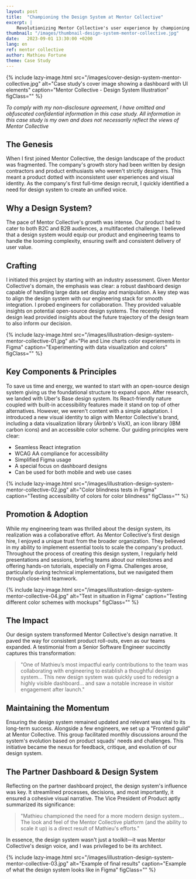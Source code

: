 ```yaml
---
layout: post
title:  "Championing the Design System at Mentor Collective"
excerpt: |
    Revolutionizing Mentor Collective's user experience by championing a cohesive design system, streamlining B2C & B2B product deliveries with visual and functional consistency.
thumbnail: "/images/thumbnail-design-system-mentor-collective.jpg"
date:   2023-09-01 13:30:00 +0200
lang: en
ref: mentor collective
author: Mathieu Fortune
theme: Case Study
---
```


{% include lazy-image.html src="/images/cover-design-system-mentor-collective.jpg" alt="Case study's cover image showing a dashboard with UI elements" caption="Mentor Collective - Design System Illustration" figClass="" %}

*To comply with my non-disclosure agreement, I have omitted and obfuscated confidential information in this case study. All information in this case study is my own and does not necessarily reflect the views of Mentor Collective*

## The Genesis

When I first joined Mentor Collective, the design landscape of the product was fragmented. The company's growth story had been written by design contractors and product enthusiasts who weren't strictly designers. This meant a product dotted with inconsistent user experiences and visual identity. As the company's first full-time design recruit, I quickly identified a need for design system to create an unified voice.

## Why a Design System?
The pace of Mentor Collective's growth was intense. Our product had to cater to both B2C and B2B audiences, a multifaceted challenge. I believed that a design system would equip our product and engineering teams to handle the looming complexity, ensuring swift and consistent delivery of user value.

## Crafting
I initiated this project by starting with an industry assessment. Given Mentor Collective's domain, the emphasis was clear: a robust dashboard design capable of handling large data set display and manipulation. A key step was to align the design system with our engineering stack for smooth integration.
I probed engineers for collaboration. They  provided valuable insights on potential open-source design systems. The recently hired design lead provided insights about the future trajectory of the design team to also inform our decision.

{% include lazy-image.html src="/images/illustration-design-system-mentor-collective-01.jpg" alt="Pie and Line charts color experiements in Figma" caption="Experimenting with data visualization and colors" figClass="" %}

## Key Components & Principles
To save us time and energy, we wanted to start with an open-source design system giving us the foundational structure to expand upon. After research, we landed with Uber's Base design system. Its React-friendly nature coupled with built-in accessibility features made it stand on top of other alternatives. 
However, we weren't content with a simple adaptation. I introduced a new visual identity to align with Mentor Collective's brand, including a data visualization library (Airbnb's VisX), an icon library (IBM carbon icons) and an accessible color scheme. Our guiding principles were clear:

- Seamless React integration
- WCAG AA compliance for accessibility
- Simplified Figma usage
- A special focus on dashboard designs
- Can be used for both mobile and web use cases

{% include lazy-image.html src="/images/illustration-design-system-mentor-collective-02.jpg" alt="Color blindness tests in Figma" caption="Testing accessibility of colors for color blindness" figClass="" %}

## Promotion & Adoption
While my engineering team was thrilled about the design system, its realization was a collaborative effort. As Mentor Collective's first design hire, I enjoyed a unique trust from the broader organization. They believed in my ability to implement essential tools to scale the company's product. Throughout the process of creating this design system, I regularly held presentations and sessions, briefing teams about our milestones and offering hands-on tutorials, especially on Figma. Challenges arose, particularly during technical implementations, but we navigated them through close-knit teamwork.

{% include lazy-image.html src="/images/illustration-design-system-mentor-collective-04.jpg" alt="Test in situation in Figma" caption="Testing different color schemes with mockups" figClass="" %}

## The Impact
Our design system transformed Mentor Collective's design narrative. It paved the way for consistent product roll-outs, even as our teams expanded. A testimonial from a Senior Software Engineer succinctly captures this transformation:

> "One of Mathieu’s most impactful early contributions to the team was collaborating with engineering to establish a thoughtful design system... This new design system was quickly used to redesign a highly visible dashboard... and saw a notable increase in visitor engagement after launch."

## Maintaining the Momentum
Ensuring the design system remained updated and relevant was vital to its long-term success. Alongside a few engineers, we set up a "Frontend guild" at Mentor Collective. This group facilitated monthly discussions around the system's evolution based on product squads' needs and challenges. This initiative became the nexus for feedback, critique, and evolution of our design system.

## The Partner Dashboard & Design System
Reflecting on the partner dashboard project, the design system's influence was key. It streamlined processes, decisions, and most importantly, it ensured a cohesive visual narrative. The Vice President of Product aptly summarized its significance:

> "Mathieu championed the need for a more modern design system... The look and feel of the Mentor Collective platform (and the ability to scale it up) is a direct result of Mathieu's efforts."

In essence, the design system wasn't just a toolkit—it was Mentor Collective's design voice, and I was privileged to be its architect.

{% include lazy-image.html src="/images/illustration-design-system-mentor-collective-03.jpg" alt="Example of final results" caption="Example of what the design system looks like in Figma" figClass="" %}
